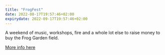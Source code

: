 ```yaml
---
title: "FrogFest"
date: 2022-08-17T19:57:46+02:00
expirydate: 2022-09-17T19:57:46+02:00
---
```


A weekend of music, workshops, fire and a whole lot else to raise money to buy the Frog Garden field.
<!--more-->

[More info here](/frogfest)
